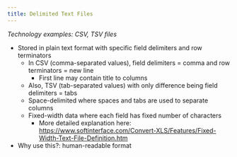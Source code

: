 ```yaml
---
title: Delimited Text Files
---
```

*Technology examples: CSV, TSV files*
- Stored in plain text format with specific field delimiters and row terminators
	- In CSV (comma-separated values), field delimiters = comma and row terminators = new line
		- First line may contain title to columns
	- Also, TSV (tab-separated values) with only difference being field delimiters = tabs
	- Space-delimited where spaces and tabs are used to separate columns
	- Fixed-width data where each field has fixed number of characters
		- More detailed explanation here: https://www.softinterface.com/Convert-XLS/Features/Fixed-Width-Text-File-Definition.htm
- Why use this?: human-readable format
